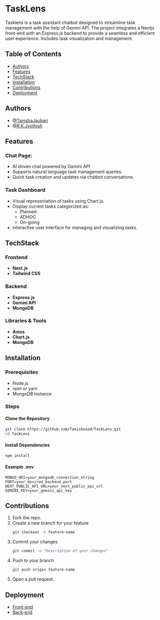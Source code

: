 # TaskLens
Tasklens is a task assistant chatbot designed to streamline task management with the help of Gemini API. The project integrates a Nextjs front-end with an Express.js backend to provide a seamless and efficient user experience. Includes task visualization and management.

## Table of Contents

- [Authors](#authors)
- [Features](#features)
- [TechStack](#techstack)
- [Installation](#installation)
- [Contributions](#contributions)
- [Deployment](#deployment)

## Authors
- [@TanishaJauhari](https://github.com/Tanisboxed)
- [@R.K.Jyothish](https://github.com/JyothishRK)

## Features

### Chat Page: 
- AI driven chat powered by Gemini API
- Supports natural language task management queries.
- Quick task creation and updates via chatbot conversations.

### Task Dashboard
- Visual representation of tasks using Chart.js.
- Display current tasks categorized as:
  - Planned
  - ADHOC
  - On-going
- Interactive user interface for managing and visualizing tasks.


## TechStack
### Frontend
- **Next.js**
- **Tailwind CSS**

### Backend
- **Express.js**
- **Gemini API**
- **MongoDB**

### Libraries & Tools 
- **Axios**
- **Chart.js**
- **MongoDB**


## Installation 

### Prerequisites
- Node.js
- npm or yarn
- MongoDB instance

### Steps
#### Clone the Repository
```bash
git clone https://github.com/Tanisboxed/TaskLens.git
cd TaskLens
```
#### Install Dependencies 
``` bash
npm install
```
#### Example .env
``` env
MONGO_URI=your_mongodb_connection_string
PORT=your_desired_backend_port
NEXT_PUBLIC_API_URL=your_next_public_api_url
GEMINI_KEY=your_gemini_api_key
```

## Contributions
1. Fork the repo.
2. Create a new branch for your feature
   ``` bash
   git checkout -b feature-name
   ```
3. Commit your changes
   ``` bash
   git commit -m "Description of your changes"
   ```
4. Push to your branch
   ``` bash
   git push origin feature-name
   ```
5. Open a pull request.


## Deployment

- [Front-end](https://task-lens-assistant.vercel.app)
- [Back-end](https://tasklens.onrender.com/tasks)






